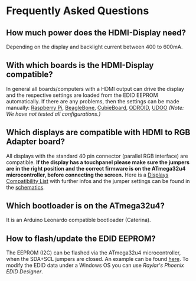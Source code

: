 # Frequently Asked Questions

## How much power does the HDMI-Display need?
Depending on the display and backlight current between 400 to 600mA.


## With which boards is the HDMI-Display compatible?
In general all boards/computers with a HDMI output can drive the display and the respective settings are loaded from the EDID EEPROM automatically.
If there are any problems, then the settings can be made manually:
[Raspberry Pi](https://github.com/watterott/HDMI-Display/blob/master/docu/config.txt),
[BeagleBone](https://github.com/watterott/HDMI-Display/blob/master/docu/uEnv.txt),
[CubieBoard](https://github.com/watterott/HDMI-Display/blob/master/docu/boot.scr),
[ODROID](https://github.com/watterott/HDMI-Display/blob/master/docu/boot.ini),
[UDOO](http://www.elinux.org/UDOO_setup_lvds_panels)
*(Note: We have not tested all configurations.)*


## Which displays are compatible with HDMI to RGB Adapter board?
All displays with the standard 40 pin connector (parallel RGB interface) are compatible.
**If the display has a touchpanel please make sure the jumpers are in the right position and the correct firmware is on the ATmega32u4 microcontroller, before connecting the screen.**
Here is a [Displays Compatibility List](https://github.com/watterott/HDMI-Display/blob/master/docu/Displays.md) with further infos 
and the jumper settings can be found in the [schematics](https://github.com/watterott/HDMI-Display/tree/master/pcb).


## Which bootloader is on the ATmega32u4?
It is an Arduino Leonardo compatible bootloader (Caterina).


## How to flash/update the EDID EEPROM?
The EEPROM (I2C) can be flashed via the ATmega32u4 microcontroller, when the SDA+SCL jumpers are closed.
An example can be found [here](https://github.com/watterott/HDMI-Display/tree/master/src/edid-prog).
To modify the EDID data under a Windows OS you can use *Raylar's Phoenix EDID Designer*.
